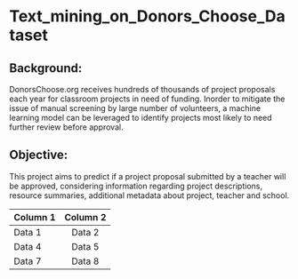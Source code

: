 # Text_mining_on_Donors_Choose_Dataset

## Background:
DonorsChoose.org receives hundreds of thousands of project proposals each year for classroom projects in need of funding. Inorder to mitigate the issue of manual screening by large number of volunteers, a machine learning model can be leveraged to identify projects most likely to need further review before approval.

## Objective:

This project aims to predict if a project proposal submitted by a teacher will be approved, considering information regarding project descriptions, resource summaries, additional metadata about project, teacher and school.

| Column 1 | Column 2 |
|----------|:--------:|
| Data 1   | Data 2   |
| Data 4   | Data 5   |
| Data 7   | Data 8   |
